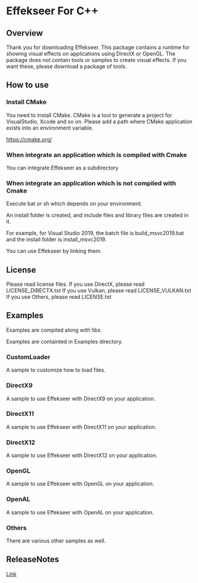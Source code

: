 # Effekseer For C++

## Overview

Thank you for downloading Effekseer.
This package contains a runtime for showing visual effects on applications using DirectX or OpenGL.
The package does not contain tools or samples to create visual effects.
If you want these, please download a package of tools.

## How to use

### Install CMake

You need to install CMake. CMake is a tool to generate a project for VisualStudio, Xcode and so on.
Please add a path where CMake application exists into an environment variable.

https://cmake.org/

### When integrate an application which is compiled with Cmake

You can integrate Effekseer as a subdirectory

### When integrate an application which is not compiled with Cmake

Execute bat or sh which depends on your environment.

An install folder is created, and include files and library files are created in it.

For example, for Visual Studio 2019, the batch file is build_msvc2019.bat and the install folder is install_msvc2019.

You can use Effekseer by linking them.

## License

Please read license files.
If you use DirectX, please read LICENSE_DIRECTX.txt
If you use Vulkan, please read LICENSE_VULKAN.txt
If you use Others, please read LICENSE.txt

## Examples

Examples are compiled along with libs.

Examples are containted in Examples directory.

### CustomLoader

A sample to customize how to load files.

### DirectX9

A sample to use Effekseer with DirectX9 on your application.

### DirectX11

A sample to use Effekseer with DirectX11 on your application.

### DirectX12

A sample to use Effekseer with DirectX12 on your application.

### OpenGL

A sample to use Effekseer with OpenGL on your application.

### OpenAL

A sample to use Effekseer with OpenAL on your application.

### Others

There are various other samples as well.

## ReleaseNotes

[Link](ReleaseNotes.md)
